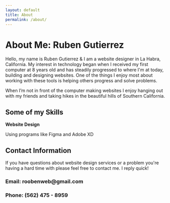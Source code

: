 ```yaml
---
layout: default
title: About
permalink: /about/
---
```

<div class="top-container">    
    <h1>About Me: Ruben Gutierrez</h1>
    <p>Hello, my name is Ruben Gutierrez & I am a website designer in La Habra, California. My interest in technology began when I received my first computer at 8 years old and has steadily progressed to where I'm at today, building and designing websites. One of the things I enjoy most about working with these tools is helping others progress and solve problems.</p>
    <p>When I’m not in front of the computer making websites I enjoy hanging out with my friends and taking hikes in the beautiful hills of Southern California.</p>
    <h2>Some of my Skills</h2>
    <strong>Website Design</strong>
    <p>Using programs like Figma and Adobe XD</p>

</div>



<div class="container contact">
    <h2>Contact Information</h2>
    <p>If you have questions about website design services or a problem you're having a hard time with please feel free to contact me. I reply quick!</p>
    <h3>Email: roobenweb@gmail.com</h3>
    <h3>Phone: (562) 475 - 8959</h3>
</div>

